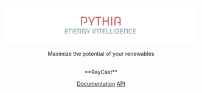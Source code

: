 <p align="center">
  <a href="https://pythia-energy.nl/">
  <img width="900" src="../pythia-banner.png"></a>
</p>

<div align="center">
  
Maximize the potential of your renewables

<br>
**RayCast**

[Documentation](www.raycast.nl)
[API](www.apiv2.raycast.nl)
<br>
<div align="center">
